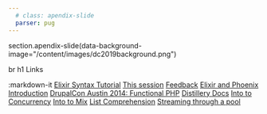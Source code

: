 ```yaml
---
  # class: apendix-slide
  parser: pug
---
```


section.apendix-slide(data-background-image="/content/images/dc2019background.png")

  br
  h1 Links

  :markdown-it
    [Elixir Syntax Tutorial](https://www.youtube.com/watch?v=pBNOavRoNL0)
    [This session](https://events.drupal.org/node/22347)
    [Feedback](https://www.surveymonkey.com/r/DrupalConSeattle)
    [Elixir and Phoenix Introduction](https://youtu.be/bk3icU8iIto)
    [DrupalCon Austin 2014: Functional PHP](https://www.youtube.com/watch?v=M3_xnTK6-pA)
    [Distillery Docs](https://hexdocs.pm/distillery/home.html)
    [Into to Concurrency](https://www.poeticoding.com/spawning-processes-in-elixir-a-gentle-introduction-to-concurrency/)
    [Into to Mix](https://elixir-lang.org/getting-started/mix-otp/introduction-to-mix.html)
    [List Comprehension](https://stackoverflow.com/a/47478020/1054656)
    [Streaming through a pool](http://learningelixir.joekain.com/streaming-through-a-pool-in-elixir/)
